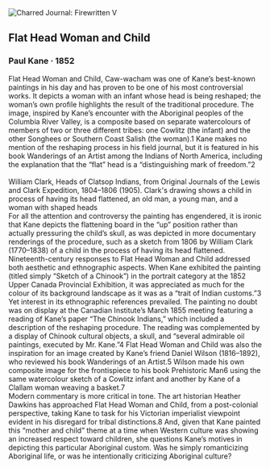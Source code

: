 <div class="artwork-of-the-day">
  <div class="container">
    <div class="img-wrapper">
      <img
        src="https://uploads2.wikiart.org/images/paul-kane/flat-head-woman-and-child-1852.jpg!Large.jpg"
        alt="Charred Journal: Firewritten V" />
    </div>
    <div class="artwork-detail">
      <div class="artwork-origin"> 
        <h2 class="artwork-name">Flat Head Woman and Child</h2>
        <h3 class="artist">
          Paul Kane
                    ·  1852
        </h3>
      </div>
      <p class="description">
        <span class="artwork-description-text ng-binding" ng-bind-html="viewModel.ArtworkOfTheDay.Description | unsafe">Flat Head Woman and Child, Caw-wacham was one of Kane’s best-known paintings in his day and has proven to be one of his most controversial works. It depicts a woman with an infant whose head is being reshaped; the woman’s own profile highlights the result of the traditional procedure. The image, inspired by Kane’s encounter with the Aboriginal peoples of the Columbia River Valley, is a composite based on separate watercolours of members of two or three different tribes: one Cowlitz (the infant) and the other Songhees or Southern Coast Salish (the woman).1  Kane makes no mention of the reshaping process in his field journal, but it is featured in his book Wanderings of an Artist among the Indians of North America, including the explanation that the “flat” head is a “distinguishing mark of freedom.”2
<br>
<br>William Clark, Heads of Clatsop Indians, from Original Journals of the Lewis and Clark Expedition, 1804–1806 (1905). Clark's drawing shows a child in process of having its head flattened, an old man, a young man, and a woman with shaped heads
<br>          For all the attention and controversy the painting has engendered, it is ironic that Kane depicts the flattening board in the “up” position rather than actually pressuring the child’s skull, as was depicted in more documentary renderings of the procedure, such as a sketch from 1806 by William Clark (1770–1838) of a child in the process of having its head flattened.
<br>          Nineteenth-century responses to Flat Head Woman and Child addressed both aesthetic and ethnographic aspects. When Kane exhibited the painting (titled simply “Sketch of a Chinook”) in the portrait category at the 1852 Upper Canada Provincial Exhibition, it was appreciated as much for the colour of its background landscape as it was as a “trait of Indian customs.”3  Yet interest in its ethnographic references prevailed. The painting no doubt was on display at the Canadian Institute’s March 1855 meeting featuring a reading of Kane’s paper “The Chinook Indians,” which included a description of the reshaping procedure. The reading was complemented by a display of Chinook cultural objects, a skull, and “several admirable oil paintings, executed by Mr. Kane.”4  Flat Head Woman and Child was also the inspiration for an image created by Kane’s friend Daniel Wilson (1816–1892), who reviewed his book Wanderings of an Artist.5  Wilson made his own composite image for the frontispiece to his book Prehistoric Man6  using the same watercolour sketch of a Cowlitz infant and another by Kane of a Clallam woman weaving a basket.7
<br>          Modern commentary is more critical in tone. The art historian Heather Dawkins has approached Flat Head Woman and Child, from a post-colonial perspective, taking Kane to task for his Victorian imperialist viewpoint evident in his disregard for tribal distinctions.8  And, given that Kane painted this “mother and child” theme at a time when Western culture was showing an increased respect toward children, she questions Kane’s motives in depicting this particular Aboriginal custom. Was he simply romanticizing Aboriginal life, or was he intentionally criticizing Aboriginal culture?</span>
                        <div class="text-shadow-container" ng-show="showShadow" style=""></div>
      </p>
    </div>
  </div>

</div>
